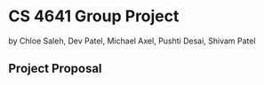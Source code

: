
<html>
  <body>
    <h1> CS 4641 Group Project </h1>
    <p> by Chloe Saleh, Dev Patel, Michael Axel, Pushti Desai, Shivam Patel</p>
    <h2>Project Proposal</h2>
  </body>
</html>  
